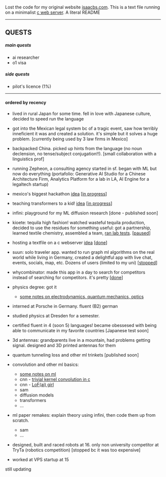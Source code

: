 Lost the code for my original website [isaacbs.com](https://isaacbs.com). This is a text file running on a minimalist [c web server](https://github.com/iDash3/tinywebserver.git). A literal README

- - - - - - - -

## QUESTS

##### main quests
- ai researcher
- o1 visa

##### side quests
- pilot's licence (1%)

- - - - - - - - 

#### ordered by recency

- lived in rural Japan for some time. fell in love with Japanese culture, decided to speed run the language

- got into the Mexican legal system bc of a tragic event, saw how terribly inneficient it was and created a solution. it's simple but it solves a huge problem. [currently being used by 3 law firms in Mexico]

- backpacked China. picked up hints from the language (no noun declension, no tense/subject conjugation!!). [small collaboration with a linguistics prof]

- running Zepheon, a consulting agency started in sf. began with ML but now do everything (portafolio: Generative AI Studio for a Chinese Architecture Firm, Analytics Platform for a lab in LA, AI Engine for a legaltech startup)

- mexico's biggest hackathon [idea](https://x.com/isaacbautistas/status/1789916104178946466) [[in progress](https://x.com/isaacbautistas/status/1791195744432796007)]
  
- teaching transformers to a kid! [idea](https://x.com/isaacbautistas/status/1793435710399160465) [[in progress](https://x.com/isaacbautistas/status/1794730213798268970)]

- infini: playground for my ML diffusion research [done - published soon]

- kioete: tequila high fashion! watched wasteful tequila production, decided to use the residues for something useful: got a partnership, learned textile chemistry, assembled a team, [ran lab tests](https://x.com/isaacbautistas/status/1729293604957429955).  [[paused](https://www.instagram.com/kioete/)]

- hosting a textfile on a c webserver [idea](https://x.com/isaacbautistas/status/1793762282339729601) [[done](https://txt.isaacbs.com/)]

- suun: solo traveler app. wanted to run graph ml algorithms on the real world while living in Germany, created a delightful app with live chat, events, socials, map, etc. Dozens of users (limited to my uni) [[stopped](https://play.google.com/store/apps/details?id=sunn.app)]

- whycombinator: made this app in a day to search for competitors instead of searching for competitors. it's pretty [[done](https://whycombinator.app)]

- physics degree: got it
  - [some notes on electrodynamics, quantum mechanics, optics](https://github.com/iDash3/textbook_notes/tree/main)

- interned at Porsche in Germany. fluent (B2) german

- studied physics at Dresden for a semester.

- certified fluent in 4 (soon 5) languages! became obessesed with being able to communicate in my favorite countries [Japanese test soon]

- 3d antennas: grandparents live in a mountain, had problems getting signal. designed and 3D printed antennas for them

- quantum tunneling loss and other ml trinkets [published soon]

- convolution and other ml basics:
  - [some notes on ml](https://github.com/iDash3/textbook_notes/tree/main)
  - cnn - [trivial kernel convolution in c](https://github.com/iDash3/Simple-Convolution-Kernel-Example)
  - cnn - [LoF(ai) girl](https://github.com/iDash3/LoFi-Girl-AI)
  - sam
  - diffusion models
  - transformers
  - ...

- ml paper remakes: explain theory using infini, then code them up from scratch.
  - sam
  - ...
 
- designed, built and raced robots at 16. only non university competitor at TryTa (robotics competition) [stopped bc it was too expensive]
 
- worked at VPS startup at 15
  
still updating
